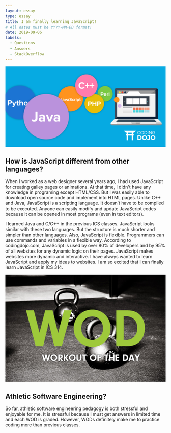 ```yaml
---
layout: essay
type: essay
title: I am finally learning JavaScript!
# All dates must be YYYY-MM-DD format!
date: 2019-09-06
labels:
  - Questions
  - Answers
  - StackOverflow
---
```


<img class="ui image" src="../images/essay_languages.png">

## How is JavaScript different from other languages?

When I worked as a web designer several years ago, I had used JavaScript for creating galley pages or animations. At that time, I didn't have any knowledge in programing except HTML/CSS. But I was easily able to download open source code and implement into HTML pages. Unlike C++ and Java, JavaScript is a scripting language. It doesn’t have to be compiled to be executed. Anyone can easily modify and update JavaScript codes because it can be opened in most programs (even in text editors). 


I learned Java and C/C++ in the previous ICS classes. JavaScript looks similar with these two languages. But the structure is much shorter and simpler than other languages. Also, JavaScript is flexible.  Programmers can use commands and variables in a flexible way. According to codingdojo.com, JavaScript is used by over 80% of developers and by 95% of all websites for any dynamic logic on their pages. JavaScript makes websites more dynamic and interactive. I have always wanted to learn JavaScript and apply my ideas to websites. I am so excited that I can finally learn JavaScript in ICS 314. 

<img class="ui image" src="../images/wod.jpg">

## Athletic Software Engineering?

So far, athletic software engineering pedagogy is both stressful and enjoyable for me. It is stressful because I must get answers in limited time and each WOD is graded. However, WODs definitely make me to practice coding more than previous classes.



